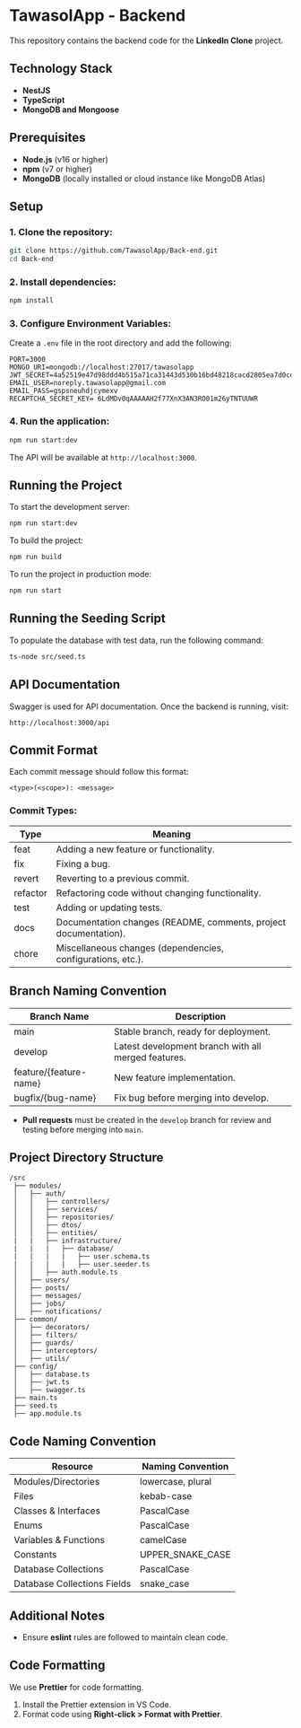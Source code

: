 # TawasolApp - Backend

This repository contains the backend code for the **LinkedIn Clone** project.

## Technology Stack
- **NestJS**
- **TypeScript**
- **MongoDB and Mongoose**

## Prerequisites
- **Node.js** (v16 or higher)
- **npm** (v7 or higher)
- **MongoDB** (locally installed or cloud instance like MongoDB Atlas)

## Setup

### 1. Clone the repository:
```sh
git clone https://github.com/TawasolApp/Back-end.git
cd Back-end
```

### 2. Install dependencies:

```sh
npm install
```

### 3. Configure Environment Variables:

Create a `.env` file in the root directory and add the following:

```env
PORT=3000
MONGO_URI=mongodb://localhost:27017/tawasolapp
JWT_SECRET=4a52519e47d98ddd4b515a71ca31443d530b16bd48218cacd2805ea7d0cdc5d4
EMAIL_USER=noreply.tawasolapp@gmail.com
EMAIL_PASS=gspsneuhdjcymexv
RECAPTCHA_SECRET_KEY= 6LdMDv0qAAAAAH2f77XnX3AN3RO01m26yTNTUUWR
```

### 4. Run the application:

```sh
npm run start:dev
```

The API will be available at `http://localhost:3000`.

## Running the Project

To start the development server:

```sh
npm run start:dev
```

To build the project:

```sh
npm run build
```

To run the project in production mode:

```sh
npm run start
```

## Running the Seeding Script

To populate the database with test data, run the following command:

```sh
ts-node src/seed.ts
```

## API Documentation

Swagger is used for API documentation. Once the backend is running, visit:

```
http://localhost:3000/api
```

## Commit Format
Each commit message should follow this format:
```
<type>(<scope>): <message>
```
### Commit Types:
| Type      | Meaning |
|-----------|------------|
| feat      | Adding a new feature or functionality. |
| fix       | Fixing a bug. |
| revert    | Reverting to a previous commit. |
| refactor  | Refactoring code without changing functionality. |
| test      | Adding or updating tests. |
| docs      | Documentation changes (README, comments, project documentation). |
| chore     | Miscellaneous changes (dependencies, configurations, etc.). |

## Branch Naming Convention
| Branch Name              | Description |
|--------------------------|------------|
| main                     | Stable branch, ready for deployment. |
| develop                  | Latest development branch with all merged features. |
| feature/{feature-name}   | New feature implementation. |
| bugfix/{bug-name}        | Fix bug before merging into develop. |

- **Pull requests** must be created in the `develop` branch for review and testing before merging into `main`.

## Project Directory Structure
```
/src
 ├── modules/
 │   ├── auth/
 │   │   ├── controllers/
 │   │   ├── services/
 │   │   ├── repositories/
 │   │   ├── dtos/
 │   │   ├── entities/
 |   |   ├── infrastructure/
 |   |   |   ├── database/
 |   |   |   |   ├── user.schema.ts
 |   |   |   |   ├── user.seeder.ts
 │   │   ├── auth.module.ts
 │   ├── users/
 │   ├── posts/
 │   ├── messages/
 │   ├── jobs/
 │   ├── notifications/
 ├── common/
 │   ├── decorators/
 │   ├── filters/
 │   ├── guards/
 │   ├── interceptors/
 │   ├── utils/
 ├── config/
 │   ├── database.ts
 │   ├── jwt.ts
 │   ├── swagger.ts
 ├── main.ts
 ├── seed.ts
 ├── app.module.ts
```

## Code Naming Convention
| Resource                    | Naming Convention |
|-----------------------------|------------|
| Modules/Directories         | lowercase, plural |
| Files                       | kebab-case |
| Classes & Interfaces        | PascalCase |
| Enums                       | PascalCase |
| Variables & Functions       | camelCase |
| Constants                   | UPPER_SNAKE_CASE |
| Database Collections        | PascalCase |
| Database Collections Fields | snake_case |

## Additional Notes
- Ensure **eslint** rules are followed to maintain clean code.

## Code Formatting
We use **Prettier** for code formatting.
1. Install the Prettier extension in VS Code.
2. Format code using **Right-click > Format with Prettier**.